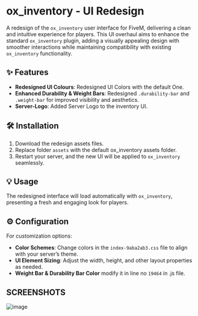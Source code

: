 # ox_inventory - UI Redesign

A redesign of the `ox_inventory` user interface for FiveM, delivering a clean and intuitive experience for players. This UI overhaul aims to enhance the standard `ox_inventory` plugin, adding a visually appealing design with smoother interactions while maintaining compatibility with existing `ox_inventory` functionality.

## ✨ Features

- **Redesigned UI Colours**: Redesigned UI Colors with the default One.
- **Enhanced Durability & Weight Bars**: Redesigned `.durability-bar` and `.weight-bar` for improved visibility and aesthetics.
- **Server-Logo**: Added Server Logo to the inventory UI.


## 🛠 Installation

1. Download the redesign assets files.
2. Replace folder `assets` with the default ox_inventory assets folder.
3. Restart your server, and the new UI will be applied to `ox_inventory` seamlessly.

## 💡 Usage

The redesigned interface will load automatically with `ox_inventory`, presenting a fresh and engaging look for players. 

## ⚙️ Configuration

For customization options:
- **Color Schemes**: Change colors in the `index-9aba2ab3.css` file to align with your server’s theme.
- **UI Element Sizing**: Adjust the width, height, and other layout properties as needed.
- **Weight Bar & Durability Bar Color** modify it in line no `19464` in .js file.

## SCREENSHOTS

![image](https://cdn.discordapp.com/attachments/1306867058738200617/1306867141252878436/Screenshot_2024-11-15_100748.png?ex=67383a5e&is=6736e8de&hm=f8c603ea9b13d66ca26a7ce239170ee2ac05d1e9c5aac0c40c856b1e6fbb0756&)